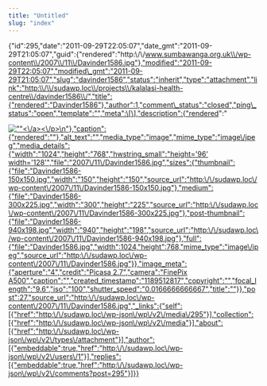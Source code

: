 ```yaml
---
title: "Untitled"
slug: "index"
---
```


{"id":295,"date":"2011-09-29T22:05:07","date\_gmt":"2011-09-29T21:05:07","guid":{"rendered":"http:\\/\\/www.sumbawanga.org.uk\\/wp-content\\/2007\\/11\\/Davinder1586.jpg"},"modified":"2011-09-29T22:05:07","modified\_gmt":"2011-09-29T21:05:07","slug":"davinder1586","status":"inherit","type":"attachment","link":"http:\\/\\/sudawp.loc\\/projects\\/kalalasi-health-centre\\/davinder1586\\/","title":{"rendered":"Davinder1586"},"author":1,"comment\_status":"closed","ping\_status":"open","template":"","meta":\[\],"description":{"rendered":"

[![\"\"](\"http:\/\/sudawp.loc\/wp-content\/2007\/11\/Davinder1586-300x225.jpg\")<\\/a><\\/p>\\n"},"caption":{"rendered":""},"alt\_text":"","media\_type":"image","mime\_type":"image\\/jpeg","media\_details":{"width":"1024","height":"768","hwstring\_small":"height='96' width='128'","file":"2007\\/11\\/Davinder1586.jpg","sizes":{"thumbnail":{"file":"Davinder1586-150x150.jpg","width":"150","height":"150","source\_url":"http:\\/\\/sudawp.loc\\/wp-content\\/2007\\/11\\/Davinder1586-150x150.jpg"},"medium":{"file":"Davinder1586-300x225.jpg","width":"300","height":"225","source\_url":"http:\\/\\/sudawp.loc\\/wp-content\\/2007\\/11\\/Davinder1586-300x225.jpg"},"post-thumbnail":{"file":"Davinder1586-940x198.jpg","width":"940","height":"198","source\_url":"http:\\/\\/sudawp.loc\\/wp-content\\/2007\\/11\\/Davinder1586-940x198.jpg"},"full":{"file":"Davinder1586.jpg","width":1024,"height":768,"mime\_type":"image\\/jpeg","source\_url":"http:\\/\\/sudawp.loc\\/wp-content\\/2007\\/11\\/Davinder1586.jpg"}},"image\_meta":{"aperture":"4","credit":"Picasa 2.7","camera":"FinePix A500","caption":"","created\_timestamp":"1189512817","copyright":"","focal\_length":"9.6","iso":"100","shutter\_speed":"0.0166666666667","title":""}},"post":27,"source\_url":"http:\\/\\/sudawp.loc\\/wp-content\\/2007\\/11\\/Davinder1586.jpg","\_links":{"self":\[{"href":"http:\\/\\/sudawp.loc\\/wp-json\\/wp\\/v2\\/media\\/295"}\],"collection":\[{"href":"http:\\/\\/sudawp.loc\\/wp-json\\/wp\\/v2\\/media"}\],"about":\[{"href":"http:\\/\\/sudawp.loc\\/wp-json\\/wp\\/v2\\/types\\/attachment"}\],"author":\[{"embeddable":true,"href":"http:\\/\\/sudawp.loc\\/wp-json\\/wp\\/v2\\/users\\/1"}\],"replies":\[{"embeddable":true,"href":"http:\\/\\/sudawp.loc\\/wp-json\\/wp\\/v2\\/comments?post=295"}\]}}](http:\/\/sudawp.loc\/wp-content\/2007\/11\/Davinder1586.jpg)